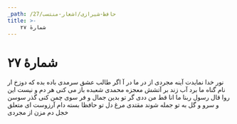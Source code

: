 ```yaml
---
_path: /حافظ-شیرازی/اشعار-منتسب/27
title: >-
    شمارهٔ ۲۷
---
```

# شمارهٔ ۲۷

نور خدا نمایدت آینه مجردی
از در ما در آ اگر طالب عشق سرمدی
باده بده که دوزخ ار نام گناه ما برد
آب زند بر آتشش معجزه محمدی
شعبده باز می کنی هر دم و نیست این روا
قال رسول ربنا ما انا قط من ددی
گر تو بدین جمال و فر سوی چمن کنی گذر
سوسن و سرو و گل به تو جمله شوند مقتدی
مرغ دل تو حافظا بسته دام آرزوست
ای متعلق خجل دم مزن از مجردی
